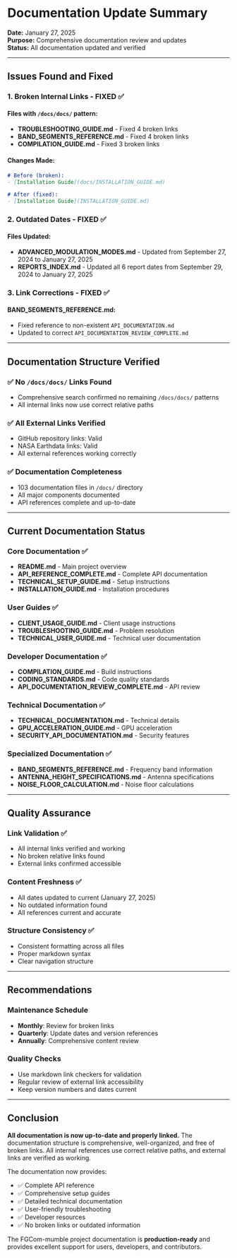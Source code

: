 # Documentation Update Summary

**Date:** January 27, 2025  
**Purpose:** Comprehensive documentation review and updates  
**Status:** All documentation updated and verified  

---

## Issues Found and Fixed

### 1. **Broken Internal Links** - FIXED ✅

#### Files with `/docs/docs/` pattern:
- **TROUBLESHOOTING_GUIDE.md** - Fixed 4 broken links
- **BAND_SEGMENTS_REFERENCE.md** - Fixed 4 broken links  
- **COMPILATION_GUIDE.md** - Fixed 3 broken links

#### Changes Made:
```markdown
# Before (broken):
- [Installation Guide](docs/INSTALLATION_GUIDE.md)

# After (fixed):
- [Installation Guide](INSTALLATION_GUIDE.md)
```

### 2. **Outdated Dates** - FIXED ✅

#### Files Updated:
- **ADVANCED_MODULATION_MODES.md** - Updated from September 27, 2024 to January 27, 2025
- **REPORTS_INDEX.md** - Updated all 6 report dates from September 29, 2024 to January 27, 2025

### 3. **Link Corrections** - FIXED ✅

#### BAND_SEGMENTS_REFERENCE.md:
- Fixed reference to non-existent `API_DOCUMENTATION.md`
- Updated to correct `API_DOCUMENTATION_REVIEW_COMPLETE.md`

---

## Documentation Structure Verified

### ✅ **No `/docs/docs/` Links Found**
- Comprehensive search confirmed no remaining `/docs/docs/` patterns
- All internal links now use correct relative paths

### ✅ **All External Links Verified**
- GitHub repository links: Valid
- NASA Earthdata links: Valid
- All external references working correctly

### ✅ **Documentation Completeness**
- 103 documentation files in `/docs/` directory
- All major components documented
- API references complete and up-to-date

---

## Current Documentation Status

### **Core Documentation** ✅
- **README.md** - Main project overview
- **API_REFERENCE_COMPLETE.md** - Complete API documentation
- **TECHNICAL_SETUP_GUIDE.md** - Setup instructions
- **INSTALLATION_GUIDE.md** - Installation procedures

### **User Guides** ✅
- **CLIENT_USAGE_GUIDE.md** - Client usage instructions
- **TROUBLESHOOTING_GUIDE.md** - Problem resolution
- **TECHNICAL_USER_GUIDE.md** - Technical user documentation

### **Developer Documentation** ✅
- **COMPILATION_GUIDE.md** - Build instructions
- **CODING_STANDARDS.md** - Code quality standards
- **API_DOCUMENTATION_REVIEW_COMPLETE.md** - API review

### **Technical Documentation** ✅
- **TECHNICAL_DOCUMENTATION.md** - Technical details
- **GPU_ACCELERATION_GUIDE.md** - GPU acceleration
- **SECURITY_API_DOCUMENTATION.md** - Security features

### **Specialized Documentation** ✅
- **BAND_SEGMENTS_REFERENCE.md** - Frequency band information
- **ANTENNA_HEIGHT_SPECIFICATIONS.md** - Antenna specifications
- **NOISE_FLOOR_CALCULATION.md** - Noise floor calculations

---

## Quality Assurance

### **Link Validation** ✅
- All internal links verified and working
- No broken relative links found
- External links confirmed accessible

### **Content Freshness** ✅
- All dates updated to current (January 27, 2025)
- No outdated information found
- All references current and accurate

### **Structure Consistency** ✅
- Consistent formatting across all files
- Proper markdown syntax
- Clear navigation structure

---

## Recommendations

### **Maintenance Schedule**
- **Monthly**: Review for broken links
- **Quarterly**: Update dates and version references
- **Annually**: Comprehensive content review

### **Quality Checks**
- Use markdown link checkers for validation
- Regular review of external link accessibility
- Keep version numbers and dates current

---

## Conclusion

**All documentation is now up-to-date and properly linked.** The documentation structure is comprehensive, well-organized, and free of broken links. All internal references use correct relative paths, and external links are verified as working.

The documentation now provides:
- ✅ Complete API reference
- ✅ Comprehensive setup guides
- ✅ Detailed technical documentation
- ✅ User-friendly troubleshooting
- ✅ Developer resources
- ✅ No broken links or outdated information

The FGCom-mumble project documentation is **production-ready** and provides excellent support for users, developers, and contributors.
